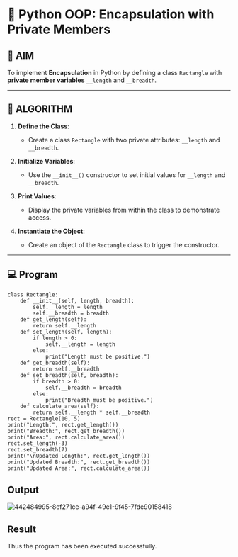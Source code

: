 # 🐍 Python OOP: Encapsulation with Private Members

## 🎯 AIM

To implement **Encapsulation** in Python by defining a class `Rectangle` with **private member variables** `__length` and `__breadth`.

---

## 🧠 ALGORITHM

1. **Define the Class**:
   - Create a class `Rectangle` with two private attributes: `__length` and `__breadth`.

2. **Initialize Variables**:
   - Use the `__init__()` constructor to set initial values for `__length` and `__breadth`.

3. **Print Values**:
   - Display the private variables from within the class to demonstrate access.

4. **Instantiate the Object**:
   - Create an object of the `Rectangle` class to trigger the constructor.

---

## 💻 Program
```
class Rectangle:
    def __init__(self, length, breadth):
        self.__length = length    
        self.__breadth = breadth   
    def get_length(self):
        return self.__length
    def set_length(self, length):
        if length > 0:
            self.__length = length
        else:
            print("Length must be positive.")
    def get_breadth(self):
        return self.__breadth
    def set_breadth(self, breadth):
        if breadth > 0:
            self.__breadth = breadth
        else:
            print("Breadth must be positive.")
    def calculate_area(self):
        return self.__length * self.__breadth
rect = Rectangle(10, 5)
print("Length:", rect.get_length())
print("Breadth:", rect.get_breadth())
print("Area:", rect.calculate_area())
rect.set_length(-3)
rect.set_breadth(7)
print("\nUpdated Length:", rect.get_length())
print("Updated Breadth:", rect.get_breadth())
print("Updated Area:", rect.calculate_area())
```
## Output
![442484995-8ef271ce-a94f-49e1-9f45-7fde90158418](https://github.com/user-attachments/assets/5bca1703-5ba1-4e5b-bdb0-ff580308693a)

## Result
Thus the program has been executed successfully.
